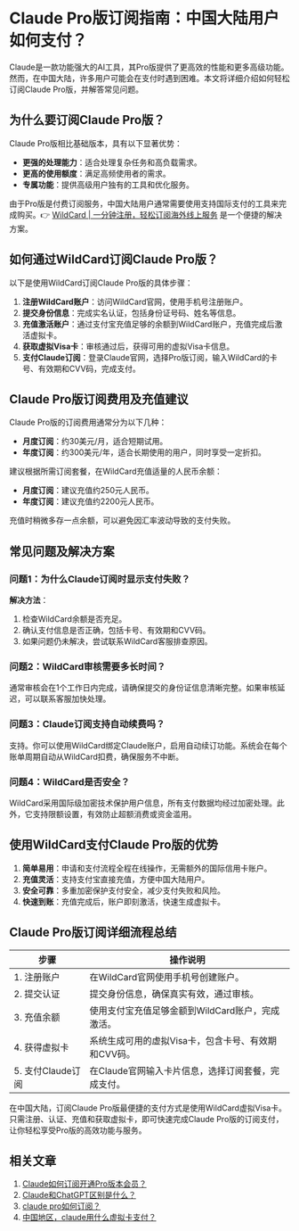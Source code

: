 # Claude Pro版订阅指南：中国大陆用户如何支付？

Claude是一款功能强大的AI工具，其Pro版提供了更高效的性能和更多高级功能。然而，在中国大陆，许多用户可能会在支付时遇到困难。本文将详细介绍如何轻松订阅Claude Pro版，并解答常见问题。

## 为什么要订阅Claude Pro版？

Claude Pro版相比基础版本，具有以下显著优势：

- **更强的处理能力**：适合处理复杂任务和高负载需求。
- **更高的使用额度**：满足高频使用者的需求。
- **专属功能**：提供高级用户独有的工具和优化服务。

由于Pro版是付费订阅服务，中国大陆用户通常需要使用支持国际支付的工具来完成购买。👉 [WildCard | 一分钟注册，轻松订阅海外线上服务](https://bbtdd.com/WildCard) 是一个便捷的解决方案。

## 如何通过WildCard订阅Claude Pro版？

以下是使用WildCard订阅Claude Pro版的具体步骤：

1. **注册WildCard账户**：访问WildCard官网，使用手机号注册账户。
2. **提交身份信息**：完成实名认证，包括身份证号码、姓名等信息。
3. **充值激活账户**：通过支付宝充值足够的余额到WildCard账户，充值完成后激活虚拟卡。
4. **获取虚拟Visa卡**：审核通过后，获得可用的虚拟Visa卡信息。
5. **支付Claude订阅**：登录Claude官网，选择Pro版订阅，输入WildCard的卡号、有效期和CVV码，完成支付。

## Claude Pro版订阅费用及充值建议

Claude Pro版的订阅费用通常分为以下几种：

- **月度订阅**：约30美元/月，适合短期试用。
- **年度订阅**：约300美元/年，适合长期使用的用户，同时享受一定折扣。

建议根据所需订阅套餐，在WildCard充值适量的人民币余额：

- **月度订阅**：建议充值约250元人民币。
- **年度订阅**：建议充值约2200元人民币。

充值时稍微多存一点余额，可以避免因汇率波动导致的支付失败。

## 常见问题及解决方案

### 问题1：为什么Claude订阅时显示支付失败？

**解决方法**：

1. 检查WildCard余额是否充足。
2. 确认支付信息是否正确，包括卡号、有效期和CVV码。
3. 如果问题仍未解决，尝试联系WildCard客服排查原因。

### 问题2：WildCard审核需要多长时间？

通常审核会在1个工作日内完成，请确保提交的身份证信息清晰完整。如果审核延迟，可以联系客服加快处理。

### 问题3：Claude订阅支持自动续费吗？

支持。你可以使用WildCard绑定Claude账户，启用自动续订功能。系统会在每个账单周期自动从WildCard扣费，确保服务不中断。

### 问题4：WildCard是否安全？

WildCard采用国际级加密技术保护用户信息，所有支付数据均经过加密处理。此外，它支持限额设置，有效防止超额消费或资金滥用。

## 使用WildCard支付Claude Pro版的优势

1. **简单易用**：申请和支付流程全程在线操作，无需额外的国际信用卡账户。
2. **充值灵活**：支持支付宝直接充值，方便中国大陆用户。
3. **安全可靠**：多重加密保护支付安全，减少支付失败和风险。
4. **快速到账**：充值完成后，账户即刻激活，快速生成虚拟卡。

## Claude Pro版订阅详细流程总结

| 步骤         | 操作说明                                                                 |
|--------------|------------------------------------------------------------------------|
| 1. 注册账户   | 在WildCard官网使用手机号创建账户。                                        |
| 2. 提交认证   | 提交身份信息，确保真实有效，通过审核。                                     |
| 3. 充值余额   | 使用支付宝充值足够金额到WildCard账户，完成激活。                             |
| 4. 获得虚拟卡 | 系统生成可用的虚拟Visa卡，包含卡号、有效期和CVV码。                          |
| 5. 支付Claude订阅 | 在Claude官网输入卡片信息，选择订阅套餐，完成支付。                          |

在中国大陆，订阅Claude Pro版最便捷的支付方式是使用WildCard虚拟Visa卡。只需注册、认证、充值和获取虚拟卡，即可快速完成Claude Pro版的订阅支付，让你轻松享受Pro版的高效功能与服务。

## 相关文章

1. [Claude如何订阅开通Pro版本会员？](https://cantgpt.com/2024/11/07/claude/)
2. [Claude和ChatGPT区别是什么？](https://cantgpt.com/2024/11/08/claude-chatgpt/)
3. [claude pro如何订阅？](https://cantgpt.com/2024/11/12/claude-pro/)
4. [中国地区，claude用什么虚拟卡支付？](https://cantgpt.com/2024/11/12/claude-4/)